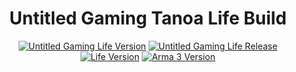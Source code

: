 <h1 align="center">Untitled Gaming Tanoa Life Build</h1>

<p align="center">
  <a href="#"><img src="https://img.shields.io/badge/version-v0.1.5-9341d9.svg?style=flat-square" alt="Untitled Gaming Life Version"></a>
  <a href="#"><img src="https://img.shields.io/badge/release-closed--alpha-red.svg?style=flat-square" alt="Untitled Gaming Life Release"></a>
  <a href="https://github.com/ArmaLife/Framework"><img src="https://img.shields.io/badge/life-v4.4r3-4EB899.svg?style=flat-square" alt="Life Version"></a>
  <a href="#"><img src="https://img.shields.io/badge/arma 3-v1.62-000000.svg?style=flat-square" alt="Arma 3 Version"></a>
</p>
